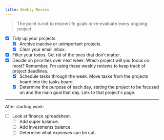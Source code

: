 ```yaml
---
title: Weekly Review
---
```


> The point is not to review life goals or re-evaluate every ongoing project. 

- [x] Tidy up your projects.
    - [x] Archive inactive or unimportant projects.
    - [x] Clear your email inbox.
- [x] Filter your todos. Get rid of the ones that don't matter.
- [x] Decide on priorities over next week. Which project will you focus on most? Remember, I'm using these weekly reviews to keep track of project deadlines.
    - [x] Schedule tasks through the week. Move tasks from the projects board into the tasks board.
    - [x] Determine the purpose of each day, stating the project to be focused on and the main goal that day. Link to that project's page.

---

After starting work:
- [ ] Look at finance spreadsheet. 
    - [ ] Add super balance.
    - [ ] Add investments balance.
    - [ ] Determine what expenses can be cut.
